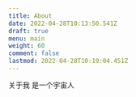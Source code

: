 ```yaml
---
title: About
date: 2022-04-28T10:13:50.541Z
draft: true
menu: main
weight: 60
comment: false
lastmod: 2022-04-28T10:19:04.451Z
---
```

关于我
是一个宇宙人

